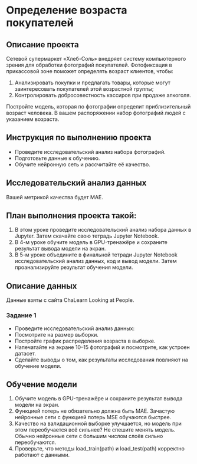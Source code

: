 # Определение возраста покупателей

## Описание проекта
Сетевой супермаркет «Хлеб-Соль» внедряет систему компьютерного зрения для обработки фотографий покупателей. Фотофиксация в прикассовой зоне поможет определять возраст клиентов, чтобы:

1. Анализировать покупки и предлагать товары, которые могут заинтересовать покупателей этой возрастной группы;
2. Контролировать добросовестность кассиров при продаже алкоголя.

Постройте модель, которая по фотографии определит приблизительный возраст человека. В вашем распоряжении набор фотографий людей с указанием возраста.

## Инструкция по выполнению проекта
- Проведите исследовательский анализ набора фотографий.
- Подготовьте данные к обучению.
- Обучите нейронную сеть и рассчитайте её качество.

## Исследовательский анализ данных

Вашей метрикой качества будет MAE.

## План выполнения проекта такой:

1. В этом уроке проведите исследовательский анализ набора данных в Jupyter. Затем скачайте свою тетрадь Jupyter Notebook.
2. В 4-м уроке обучите модель в GPU-тренажёре и сохраните результат вывода модели на экран.
3. В 5-м уроке объедините в финальной тетради Jupyter Notebook исследовательский анализ данных, код и вывод модели. Затем проанализируйте результат обучения модели.

## Описание данных

Данные взяты с сайта ChaLearn Looking at People. 

### Задание 1

- Проведите исследовательский анализ данных:
- Посмотрите на размер выборки.
- Постройте график распределения возраста в выборке.
- Напечатайте на экране 10–15 фотографий и посмотрите, как устроен датасет.
- Сделайте выводы о том, как результаты исследования повлияют на обучение модели.

## Обучение модели

1. Обучите модель в GPU-тренажёре и сохраните результат вывода модели на экран.
2. Функцией потерь не обязательно должна быть MAE. Зачастую нейронные сети с функцией потерь MSE обучаются быстрее.
3. Качество на валидационной выборке улучшается, но модель при этом переобучается всё сильнее? Не спешите менять модель. Обычно нейронные сети с большим числом слоёв сильно переобучаются.
4. Проверьте, что методы load_train(path) и load_test(path) корректно работают с данными. 
